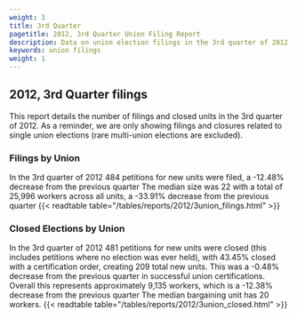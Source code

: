 ```yaml
---
weight: 3
title: 3rd Quarter
pagetitle: 2012, 3rd Quarter Union Filing Report
description: Data on union election filings in the 3rd quarter of 2012
keywords: union filings
weight: 1
---
```


## 2012, 3rd Quarter filings

This report details the number of filings and closed units in the 3rd quarter of 2012. As a reminder, we are only showing filings and closures related to single union elections (rare multi-union elections are excluded).

### Filings by Union
In the 3rd quarter of 2012 484 petitions for new units were filed, a -12.48% decrease from the previous quarter The median size was 22 with a total of 25,996 workers across all units, a -33.91% decrease from the previous quarter
{{< readtable table="/tables/reports/2012/3union_filings.html" >}}

### Closed Elections by Union
In the 3rd quarter of 2012 481 petitions for new units were closed (this includes petitions where no election was ever held), with 43.45% closed with a certification order, creating 209 total new units. This was a -0.48% decrease from the previous quarter in successful union certifications. Overall this represents approximately 9,135 workers, which is a -12.38% decrease from the previous quarter The median bargaining unit has 20 workers.
{{< readtable table="/tables/reports/2012/3union_closed.html" >}}
